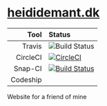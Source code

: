 # [heididemant.dk](https://heididemant.dk)

| Tool| Status |
| ---: |  :---  |
| Travis | ![Build Status](https://travis-ci.org/briandemant/heididemant.svg?branch=master) | 
| CircleCI | [![CircleCI](https://circleci.com/gh/briandemant/heididemant.svg?style=svg)](https://circleci.com/gh/briandemant/heididemant) |
| Snap-CI | [![Build Status](https://app.snap-ci.com/briandemant/heididemant/branch/master/build_image)](https://app.snap-ci.com/briandemant/heididemant/branch/master) |
| Codeship | |

Website for a friend of mine
